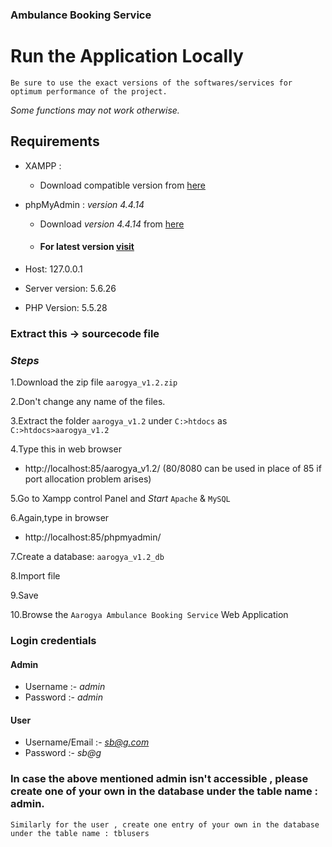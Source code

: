 ###  Ambulance Booking Service 

# Run the Application Locally

`Be sure to use the exact versions of the softwares/services for optimum performance of the project.`

*Some functions may not work otherwise.*

## Requirements

- XAMPP : 
  - Download compatible version from [here](https://www.apachefriends.org/download.html)

- phpMyAdmin : _version 4.4.14_
  - Download _version 4.4.14_ from [here](https://www.phpmyadmin.net/files/4.4.14.1/)
  - #### For latest version [visit](http://www.phpmyadmin.net)

- Host: 127.0.0.1
- Server version: 5.6.26
- PHP Version: 5.5.28

### Extract this -> sourcecode file

### _Steps_

1.Download the zip file `aarogya_v1.2.zip`

2.Don't change any name of the files.

3.Extract the folder `aarogya_v1.2` under `C:>htdocs` as `C:>htdocs>aarogya_v1.2`

4.Type this in web browser
 - http://localhost:85/aarogya_v1.2/  (80/8080 can be used in place of 85 if port allocation problem arises)
 
5.Go to Xampp control Panel and *Start* `Apache` & `MySQL`

6.Again,type in browser
 - http://localhost:85/phpmyadmin/
 
7.Create a database: `aarogya_v1.2_db`

8.Import file

9.Save 

10.Browse the `Aarogya Ambulance Booking Service` Web Application

### Login credentials

 #### Admin 
- Username :- *admin*
- Password :- *admin*




 #### User 
- Username/Email :- *sb@g.com*
- Password :- *sb@g*

### In case the above mentioned admin isn't accessible , please create one of your own in the database under the table name : admin.
` Similarly for the user , create one entry of your own in the database under the table name : tblusers  `
